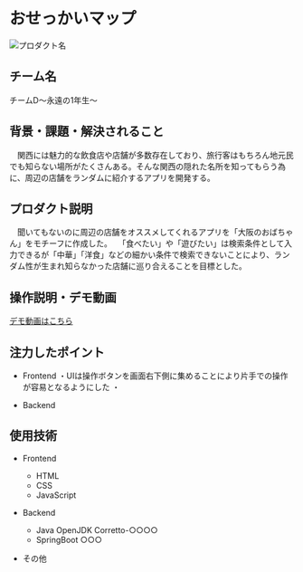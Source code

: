 # おせっかいマップ
<!-- プロダクト名に変更してください -->

![プロダクト名](https://kc3.me/cms/wp-content/uploads/2023/11/2b1b6d9083182c0ce0aeb60000b4d7a7.png)
<!-- プロダクト名・イメージ画像を差し変えてください -->


## チーム名
チームD～永遠の1年生～
<!-- チームIDとチーム名を入力してください -->


## 背景・課題・解決されること

<!-- テーマ「関西をいい感じに」に対して、考案するプロダクトがどういった(Why)背景から思いついたのか、どのよう(What)な課題があり、どのよう(How)に解決するのかを入力してください -->
　関西には魅力的な飲食店や店舗が多数存在しており、旅行客はもちろん地元民でも知らない場所がたくさんある。そんな関西の隠れた名所を知ってもらう為に、周辺の店舗をランダムに紹介するアプリを開発する。
　




## プロダクト説明

<!-- 開発したプロダクトの説明を入力してください -->
　聞いてもないのに周辺の店舗をオススメしてくれるアプリを「大阪のおばちゃん」をモチーフに作成した。
　「食べたい」や「遊びたい」は検索条件として入力できるが「中華」「洋食」などの細かい条件で検索できないことにより、ランダム性が生まれ知らなかった店舗に巡り合えることを目標とした。


## 操作説明・デモ動画
[デモ動画はこちら](https://www.youtube.com/watch?v=_FAA15ARmas)
<!-- 開発したプロダクトの操作説明について入力してください。また、操作説明デモ動画があれば、埋め込みやリンクを記載してください -->


## 注力したポイント

<!-- 開発したプロダクトの中で、特に注力して作成した箇所・ポイントについて入力してください -->
- Frontend
  ・UIは操作ボタンを画面右下側に集めることにより片手での操作が容易となるようにした
  ・  

- Backend
<!--バックエンドさんお願い-->

## 使用技術

<!-- 使用技術を入力してください -->
- Frontend
  - HTML
  - CSS
  - JavaScript
  
- Backend
  - Java OpenJDK Corretto-○○○○
  - SpringBoot ○○○
- その他


<!--
markdownの記法はこちらを参照してください！
https://docs.github.com/ja/get-started/writing-on-github/getting-started-with-writing-and-formatting-on-github/basic-writing-and-formatting-syntax
-->
